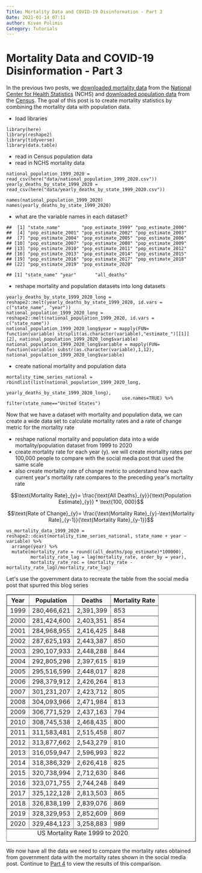 ```yaml
---
Title: Mortality Data and COVID-19 Disinformation - Part 3
Date: 2021-01-14 07:11
author: Kivan Polimis
Category: Tutorials
---
```


# Mortality Data and COVID-19 Disinformation - Part 3

In the previous two posts, we [downloaded mortality data](http://kivanpolimis.com/covid-19-mortality-and-disinformation-part-1.html) from the [National Center for Health Statistics](https://www.cdc.gov/nchs/about/50th_anniversary.htm) (NCHS) and [downloaded population data](http://kivanpolimis.com/covid-19-mortality-and-disinformation-part-2.html) from the [Census](https://www.census.gov/about/what.html). The goal of this post is to create mortality statistics by combining the mortality data with population data.

* load libraries
``` {.r}
library(here)
library(reshape2)
library(tidyverse)
library(data.table)
```

* read in Census population data
* read in NCHS mortality data

``` {.r}
national_population_1999_2020 =  read_csv(here("data/national_population_1999_2020.csv"))
yearly_deaths_by_state_1999_2020 = read_csv(here("data/yearly_deaths_by_state_1999_2020.csv"))
```

```{.r}
names(national_population_1999_2020)
names(yearly_deaths_by_state_1999_2020)
```

* what are the variable names in each dataset?

```
##  [1] "state_name"        "pop_estimate_1999" "pop_estimate_2000"
##  [4] "pop_estimate_2001" "pop_estimate_2002" "pop_estimate_2003"
##  [7] "pop_estimate_2004" "pop_estimate_2005" "pop_estimate_2006"
## [10] "pop_estimate_2007" "pop_estimate_2008" "pop_estimate_2009"
## [13] "pop_estimate_2010" "pop_estimate_2011" "pop_estimate_2012"
## [16] "pop_estimate_2013" "pop_estimate_2014" "pop_estimate_2015"
## [19] "pop_estimate_2016" "pop_estimate_2017" "pop_estimate_2018"
## [22] "pop_estimate_2019" "pop_estimate_2020"
```


```
## [1] "state_name" "year"       "all_deaths"
```

* reshape mortality and population datasets into long datasets
``` {.r}
yearly_deaths_by_state_1999_2020_long = reshape2::melt(yearly_deaths_by_state_1999_2020, id.vars = c("state_name", "year"))
national_population_1999_2020_long = reshape2::melt(national_population_1999_2020, id.vars = c("state_name"))
national_population_1999_2020_long$year = mapply(FUN= function(variable) strsplit(as.character(variable),"estimate_")[[1]][2], national_population_1999_2020_long$variable)
national_population_1999_2020_long$variable = mapply(FUN= function(variable) substr(as.character(variable),1,12), national_population_1999_2020_long$variable)
```

* create national mortality and population data
``` {.r}
mortality_time_series_national = rbindlist(list(national_population_1999_2020_long,
                                                yearly_deaths_by_state_1999_2020_long),
                                           use.names=TRUE) %>% filter(state_name=="United States")

```

Now that we have a dataset with mortality and population data, we can create a wide data set to calculate mortality rates and a rate of change metric for the mortality rate

* reshape national mortality and population data into a wide mortality/population dataset from 1999 to 2020
* create mortality rate for each year (y). we will create mortality rates per 100,000 people to compare with the social media post that used the same scale
* also create mortality rate of change metric to understand how each current year's mortality rate compares to the preceding year's mortality rate

$$\text{Mortality Rate}_{y}= \frac{\text{All Deaths}_{y}}{\text{Population Estimate}_{y}} * \text{100, 000}$$

$$\text{Rate of Change}_{y}= \frac{\text{Mortality Rate}_{y}-\text{Mortality Rate}_{y-1}}{\text{Mortality Rate}_{y-1}}$$

``` {.r}
us_mortality_data_1999_2020 = reshape2::dcast(mortality_time_series_national, state_name + year ~ variable) %>%
  arrange(year) %>%
  mutate(mortality_rate = round((all_deaths/pop_estimate)*100000),
         mortality_rate_lag = lag(mortality_rate, order_by = year),
         mortality_rate_roc = (mortality_rate - mortality_rate_lag)/mortality_rate_lag)
```

Let's use the government data to recreate the table from the social media post that spurred this blog series

<!-- html table generated in R 3.6.3 by xtable 1.8-4 package -->
<!-- Fri Jan 15 16:55:38 2021 -->
<table border=1>
<caption align="bottom"> US Mortality Rate 1999 to 2020 </caption>
<tr> <th> Year </th> <th> Population </th> <th> Deaths </th> <th> Mortality Rate </th>  </tr>
  <tr> <td> 1999 </td> <td> 280,466,621 </td> <td> 2,391,399 </td> <td> 853 </td> </tr>
  <tr> <td> 2000 </td> <td> 281,424,600 </td> <td> 2,403,351 </td> <td> 854 </td> </tr>
  <tr> <td> 2001 </td> <td> 284,968,955 </td> <td> 2,416,425 </td> <td> 848 </td> </tr>
  <tr> <td> 2002 </td> <td> 287,625,193 </td> <td> 2,443,387 </td> <td> 850 </td> </tr>
  <tr> <td> 2003 </td> <td> 290,107,933 </td> <td> 2,448,288 </td> <td> 844 </td> </tr>
  <tr> <td> 2004 </td> <td> 292,805,298 </td> <td> 2,397,615 </td> <td> 819 </td> </tr>
  <tr> <td> 2005 </td> <td> 295,516,599 </td> <td> 2,448,017 </td> <td> 828 </td> </tr>
  <tr> <td> 2006 </td> <td> 298,379,912 </td> <td> 2,426,264 </td> <td> 813 </td> </tr>
  <tr> <td> 2007 </td> <td> 301,231,207 </td> <td> 2,423,712 </td> <td> 805 </td> </tr>
  <tr> <td> 2008 </td> <td> 304,093,966 </td> <td> 2,471,984 </td> <td> 813 </td> </tr>
  <tr> <td> 2009 </td> <td> 306,771,529 </td> <td> 2,437,163 </td> <td> 794 </td> </tr>
  <tr> <td> 2010 </td> <td> 308,745,538 </td> <td> 2,468,435 </td> <td> 800 </td> </tr>
  <tr> <td> 2011 </td> <td> 311,583,481 </td> <td> 2,515,458 </td> <td> 807 </td> </tr>
  <tr> <td> 2012 </td> <td> 313,877,662 </td> <td> 2,543,279 </td> <td> 810 </td> </tr>
  <tr> <td> 2013 </td> <td> 316,059,947 </td> <td> 2,596,993 </td> <td> 822 </td> </tr>
  <tr> <td> 2014 </td> <td> 318,386,329 </td> <td> 2,626,418 </td> <td> 825 </td> </tr>
  <tr> <td> 2015 </td> <td> 320,738,994 </td> <td> 2,712,630 </td> <td> 846 </td> </tr>
  <tr> <td> 2016 </td> <td> 323,071,755 </td> <td> 2,744,248 </td> <td> 849 </td> </tr>
  <tr> <td> 2017 </td> <td> 325,122,128 </td> <td> 2,813,503 </td> <td> 865 </td> </tr>
  <tr> <td> 2018 </td> <td> 326,838,199 </td> <td> 2,839,076 </td> <td> 869 </td> </tr>
  <tr> <td> 2019 </td> <td> 328,329,953 </td> <td> 2,852,609 </td> <td> 869 </td> </tr>
  <tr> <td> 2020 </td> <td> 329,484,123 </td> <td> 3,258,883 </td> <td> 989 </td> </tr>
</table>

We now have all the data we need to compare the mortality rates obtained from government data with the mortality rates shown in the social media post. Continue to [Part 4](http://kivanpolimis.com/covid-19-mortality-and-disinformation-part-4.html) to view the results of this comparison.

